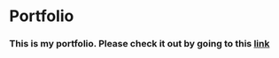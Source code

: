 # Portfolio

### This is my portfolio. Please check it out by going to this [link](https://ssilwal.com.np/index.html)
